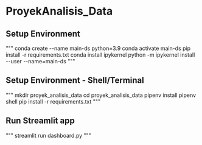 # ProyekAnalisis_Data

## Setup Environment
"""
conda create --name main-ds python=3.9
conda activate main-ds
pip install -r requirements.txt
conda install ipykernel
python -m ipykernel install --user --name=main-ds
"""

## Setup Environment - Shell/Terminal
"""
mkdir proyek_analisis_data
cd proyek_analisis_data
pipenv install
pipenv shell
pip install -r requirements.txt
"""

## Run Streamlit app
"""
streamlit run dashboard.py
"""

